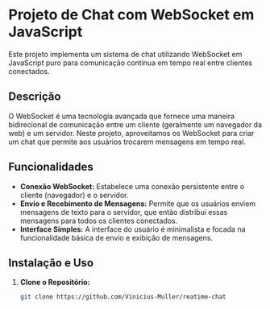 # Projeto de Chat com WebSocket em JavaScript

Este projeto implementa um sistema de chat utilizando WebSocket em JavaScript puro para comunicação contínua em tempo real entre clientes conectados.

## Descrição

O WebSocket é uma tecnologia avançada que fornece uma maneira bidirecional de comunicação entre um cliente (geralmente um navegador da web) e um servidor. Neste projeto, aproveitamos os WebSocket para criar um chat que permite aos usuários trocarem mensagens em tempo real.

## Funcionalidades

- **Conexão WebSocket:** Estabelece uma conexão persistente entre o cliente (navegador) e o servidor.
- **Envio e Recebimento de Mensagens:** Permite que os usuários enviem mensagens de texto para o servidor, que então distribui essas mensagens para todos os clientes conectados.
- **Interface Simples:** A interface do usuário é minimalista e focada na funcionalidade básica de envio e exibição de mensagens.

## Instalação e Uso

1. **Clone o Repositório:**

   ```bash
   git clone https://github.com/Vinicius-Muller/reatime-chat
